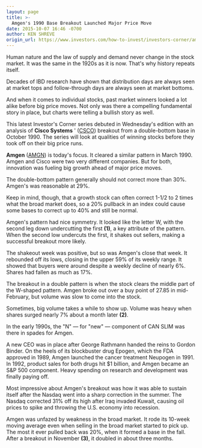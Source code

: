 ```yaml
---
layout: page
title: >-
  Amgen's 1990 Base Breakout Launched Major Price Move
date: 2015-10-07 16:46 -0700
author: KEN SHREVE
origin_url: https://www.investors.com/how-to-invest/investors-corner/amgen-a-bull-market-leader/
---
```


Human nature and the law of supply and demand never change in the stock market. It was the same in the 1920s as it is now. That's why history repeats itself.

Decades of IBD research have shown that distribution days are always seen at market tops and follow-through days are always seen at market bottoms.

And when it comes to individual stocks, past market winners looked a lot alike before big price moves. Not only was there a compelling fundamental story in place, but charts were telling a bullish story as well.

This latest Investor's Corner series debuted in Wednesday's edition with an analysis of **Cisco Systems** ' ([CSCO](https://research.investors.com/quote.aspx?symbol=CSCO)) breakout from a double-bottom base in October 1990. The series will look at qualities of winning stocks before they took off on their big price runs.

**Amgen** ([AMGN](https://research.investors.com/quote.aspx?symbol=AMGN)) is today's focus. It cleared a similar pattern in March 1990. Amgen and Cisco were two very different companies. But for both, innovation was fueling big growth ahead of major price moves.

The double-bottom pattern generally should not correct more than 30%. Amgen's was reasonable at 29%.

Keep in mind, though, that a growth stock can often correct 1-1/2 to 2 times what the broad market does, so a 20% pullback in an index could cause some bases to correct up to 40% and still be normal.

Amgen's pattern had nice symmetry. It looked like the letter W, with the second leg down undercutting the first **(1)**, a key attribute of the pattern. When the second low undercuts the first, it shakes out sellers, making a successful breakout more likely.

The shakeout week was positive, but so was Amgen's close that week. It rebounded off its lows, closing in the upper 59% of its weekly range. It showed that buyers were around despite a weekly decline of nearly 6%. Shares had fallen as much as 17%.

The breakout in a double pattern is when the stock clears the middle part of the W-shaped pattern. Amgen broke out over a buy point of 27.85 in mid-February, but volume was slow to come into the stock.

Sometimes, big volume takes a while to show up. Volume was heavy when shares surged nearly 7% about a month later **(2)**.

In the early 1990s, the "N" — for "new" — component of CAN SLIM was there in spades for Amgen.

A new CEO was in place after George Rathmann handed the reins to Gordon Binder. On the heels of its blockbuster drug Epogen, which the FDA approved in 1989, Amgen launched the cancer treatment Neupogen in 1991. In 1992, product sales for both drugs hit \$1 billion, and Amgen became an S&P 500 component. Heavy spending on research and development was finally paying off.

Most impressive about Amgen's breakout was how it was able to sustain itself after the Nasdaq went into a sharp correction in the summer. The Nasdaq corrected 31% off its high after Iraq invaded Kuwait, causing oil prices to spike and throwing the U.S. economy into recession.

Amgen was unfazed by weakness in the broad market. It rode its 10-week moving average even when selling in the broad market started to pick up. The most it ever pulled back was 20%, when it formed a base in the fall. After a breakout in November **(3)**, it doubled in about three months.
